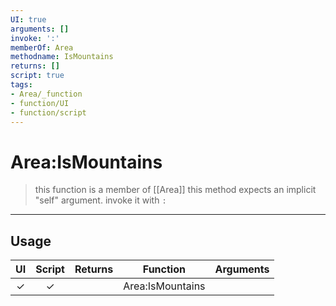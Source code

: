 ```yaml
---
UI: true
arguments: []
invoke: ':'
memberOf: Area
methodname: IsMountains
returns: []
script: true
tags:
- Area/_function
- function/UI
- function/script
---
```

# Area:IsMountains
> this function is a member of [[Area]]
> this method expects an implicit "self" argument. invoke it with `:`
-----
## Usage
|  UI | Script | Returns | Function | Arguments |
|:---:|:------:|-------:|:--------:|:---------|
|✓|✓||Area:IsMountains||
